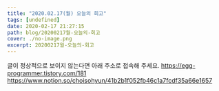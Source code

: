 ```yaml
---
title: "2020.02.17(월) 오늘의 회고"
tags: [undefined]
date: 2020-02-17 21:27:15
path: blog/20200217월-오늘의-회고
cover: ./no-image.png
excerpt: 20200217월-오늘의-회고
---
```

글이 정상적으로 보이지 않는다면 아래 주소로 접속해 주세요.
https://egg-programmer.tistory.com/181
<a href="https://www.notion.so/choisohyun/41b2b1f052fb46c1a7fcdf35a66e1657" rel="noopener" target="_blank">https://www.notion.so/choisohyun/41b2b1f052fb46c1a7fcdf35a66e1657</a>